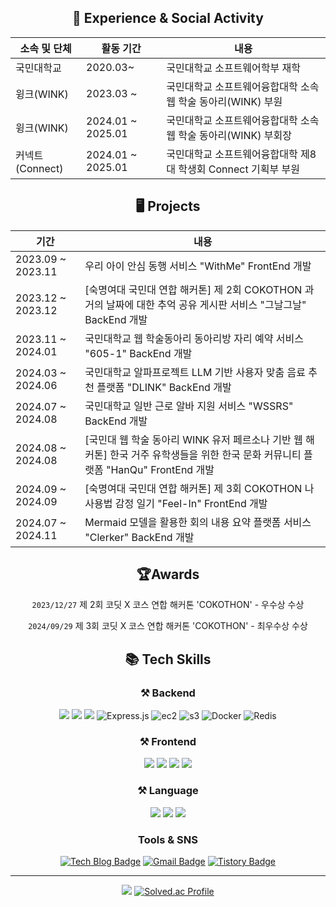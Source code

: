 <div align='center' style={{width: 394px }}>

<h2 align='center'>📍 Experience & Social Activity</h2>

| 소속 및 단체 | 활동 기간 | 내용 |
| --- | --- | --- |
| 국민대학교 | 2020.03~ | 국민대학교 소프트웨어학부 재학 |
| 윙크(WINK) | 2023.03 ~ | 국민대학교 소프트웨어융합대학 소속 웹 학술 동아리(WINK) 부원 |
| 윙크(WINK) | 2024.01 ~ 2025.01 | 국민대학교 소프트웨어융합대학 소속 웹 학술 동아리(WINK) 부회장 |
| 커넥트(Connect) | 2024.01 ~ 2025.01 | 국민대학교 소프트웨어융합대학 제8대 학생회 Connect 기획부 부원 |


<div align='center' style={{width: 394px }}>
  
<h2 align='center'>🖥 Projects </h2>

| 기간 | 내용 |
| --- | --- |
| 2023.09 ~ 2023.11 | 우리 아이 안심 동행 서비스 "WithMe" FrontEnd 개발 |
| 2023.12 ~ 2023.12 | [숙명여대 국민대 연합 해커톤] 제 2회 COKOTHON 과거의 날짜에 대한 추억 공유 게시판 서비스 "그날그날" BackEnd 개발 |
| 2023.11 ~ 2024.01 | 국민대학교 웹 학술동아리 <WINK> 동아리방 자리 예약 서비스 "605-1" BackEnd 개발 |
| 2024.03 ~ 2024.06 | 국민대학교 알파프로젝트 LLM 기반 사용자 맞춤 음료 추천 플랫폼 "DLINK" BackEnd 개발 |
| 2024.07 ~ 2024.08 | 국민대학교 일반 근로 알바 지원 서비스 "WSSRS" BackEnd 개발 |
| 2024.08 ~ 2024.08 | [국민대 웹 학술 동아리 WINK 유저 페르소나 기반 웹 해커톤] 한국 거주 유학생들을 위한 한국 문화 커뮤니티 플랫폼 "HanQu" FrontEnd 개발 |
| 2024.09 ~ 2024.09 | [숙명여대 국민대 연합 해커톤] 제 3회 COKOTHON 나 사용법 감정 일기 "Feel-In" FrontEnd 개발 |
| 2024.07 ~ 2024.11 | Mermaid 모델을 활용한 회의 내용 요약 플랫폼 서비스 "Clerker" BackEnd 개발 |


<h2 align='center'>🏆Awards</h2>

`2023/12/27` 제 2회 코딧 X 코스 연합 해커톤 'COKOTHON' - 우수상 수상 

`2024/09/29` 제 3회 코딧 X 코스 연합 해커톤 'COKOTHON' - 최우수상 수상


## 📚 Tech Skills
### ⚒ Backend
![](https://img.shields.io/badge/spring-6DB33F.svg?&style=for-the-badge&logo=spring&logoColor=white)
![](https://img.shields.io/badge/spring%20boot-6DB33F.svg?&style=for-the-badge&logo=springboot&logoColor=white)
![](https://img.shields.io/badge/node.js-339933.svg?&style=for-the-badge&logo=nodedotjs&logoColor=white)
![Express.js](https://img.shields.io/badge/express.js-404d59.svg?style=for-the-badge&logo=express&logoColor=61DAFB)
![ec2](https://img.shields.io/badge/aws%20ec2-FF9900.svg?style=for-the-badge&logo=amazon-ec2&logoColor=white)
![s3](https://img.shields.io/badge/aws%20s3-569A31.svg?style=for-the-badge&logo=amazon-s3&logoColor=white)
![Docker](https://img.shields.io/badge/docker-2496ED.svg?style=for-the-badge&logo=docker&logoColor=white)
![Redis](https://img.shields.io/badge/redis-DC382D.svg?style=for-the-badge&logo=redis&logoColor=white)


### ⚒ Frontend
![](https://img.shields.io/badge/HTML5-E34F26.svg?&style=for-the-badge&logo=html5&logoColor=white)
![](https://img.shields.io/badge/CSS-1572B6.svg?&style=for-the-badge&logo=css3&logoColor=white)
![](https://img.shields.io/badge/JavaScript-F7DF1E.svg?&style=for-the-badge&logo=JavaScript&logoColor=white)
![](https://img.shields.io/badge/Android%20Studio-3DDC84.svg?&style=for-the-badge&logo=android&logoColor=white)

### ⚒ Language
![](https://img.shields.io/badge/Python-3776AB.svg?&style=for-the-badge&logo=python&logoColor=white)
![](https://img.shields.io/badge/Java-007396.svg?&style=for-the-badge&logo=Java&logoColor=White)
![](https://img.shields.io/badge/C++-00599C.svg?&style=for-the-badge&logo=cplusplus&logoColor=white)

### Tools & SNS
[![Tech Blog Badge](http://img.shields.io/badge/velog-20C997?style=flat-square&logo=velog&logoColor=white&link=https://velog.io/@sksmsfbrjs/)](https://velog.io/@sksmsfbrjs/)
[![Gmail Badge](https://img.shields.io/badge/Gmail-d14836?style=flat-square&logo=Gmail&logoColor=white&link=mailto:ryu7844@gmail.com)](mailto:ryu7844@gmail.com)
[![Tistory Badge](https://img.shields.io/badge/Tistory-ff5a4a?style=flat-square&logo=Tistory&logoColor=white&link=https://sksmsfbrjs51.tistory.com/)](https://sksmsfbrjs51.tistory.com/)


---
[![](https://github-readme-stats.vercel.app/api?username=U-Geon&show_icons=true&theme=radical)](https://github.com/anuraghazra/github-readme-stats)
[![Solved.ac Profile](http://mazassumnida.wtf/api/v2/generate_badge?boj=sksmsfbrjs)](https://solved.ac/sksmsfbrjs/)
